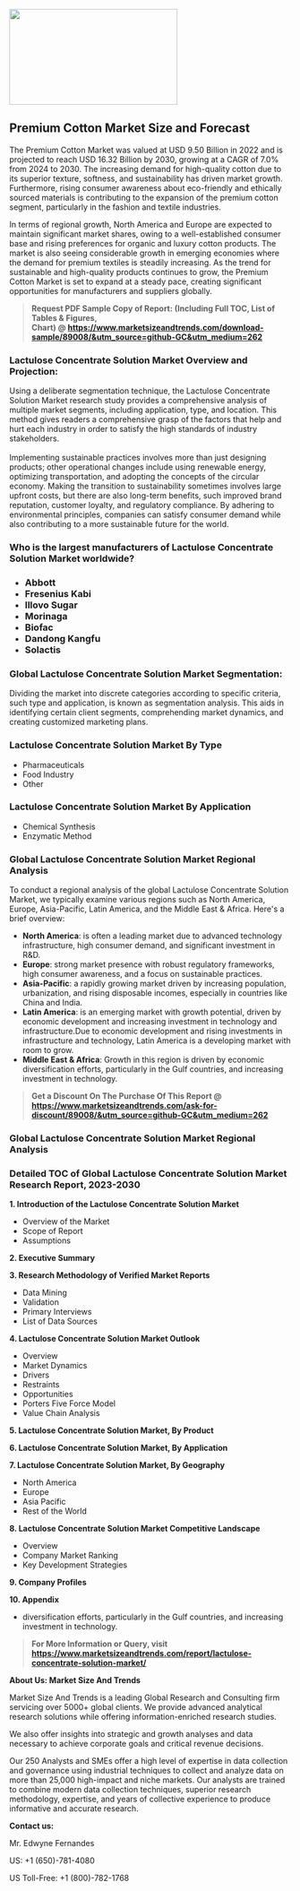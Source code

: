 <p><img class="alignnone size-medium wp-image-20088" src="https://ffe5etoiles.com/wp-content/uploads/2024/12/MST1-300x171.png" alt="" width="300" height="171" /></p><h2>Premium Cotton Market Size and Forecast</h2><p>The Premium Cotton Market was valued at USD 9.50 Billion in 2022 and is projected to reach USD 16.32 Billion by 2030, growing at a CAGR of 7.0% from 2024 to 2030. The increasing demand for high-quality cotton due to its superior texture, softness, and sustainability has driven market growth. Furthermore, rising consumer awareness about eco-friendly and ethically sourced materials is contributing to the expansion of the premium cotton segment, particularly in the fashion and textile industries.</p><p>In terms of regional growth, North America and Europe are expected to maintain significant market shares, owing to a well-established consumer base and rising preferences for organic and luxury cotton products. The market is also seeing considerable growth in emerging economies where the demand for premium textiles is steadily increasing. As the trend for sustainable and high-quality products continues to grow, the Premium Cotton Market is set to expand at a steady pace, creating significant opportunities for manufacturers and suppliers globally.</p></p><blockquote id="" class=""><strong>Request PDF Sample Copy of Report: (Including Full TOC, List of Tables &amp; Figures, Chart)&nbsp;@&nbsp;<strong><a href="https://www.marketsizeandtrends.com/download-sample/89008/&utm_source=github-GC&utm_medium=262" target="_blank">https://www.marketsizeandtrends.com/download-sample/89008/&utm_source=github-GC&utm_medium=262</a></strong></strong></blockquote><h3 id="" class="">Lactulose Concentrate Solution Market&nbsp;Overview and Projection:</h3><p id="" class="">Using a deliberate segmentation technique, the Lactulose Concentrate Solution Market research study provides a comprehensive analysis of multiple market segments, including application, type, and location. This method gives readers a comprehensive grasp of the factors that help and hurt each industry in order to satisfy the high standards of industry stakeholders. <br /> <br />Implementing sustainable practices involves more than just designing products; other operational changes include using renewable energy, optimizing transportation, and adopting the concepts of the circular economy. Making the transition to sustainability sometimes involves large upfront costs, but there are also long-term benefits, such improved brand reputation, customer loyalty, and regulatory compliance. By adhering to environmental principles, companies can satisfy consumer demand while also contributing to a more sustainable future for the world.</p><h3 id="" class="">Who is the largest manufacturers of&nbsp;Lactulose Concentrate Solution Market worldwide?</h3><h3 class=""><p><ul><li>Abbott </li><li> Fresenius Kabi </li><li> Illovo Sugar </li><li> Morinaga </li><li> Biofac </li><li> Dandong Kangfu </li><li> Solactis</li></ul></p></h3><h3 id="" class="">Global&nbsp;Lactulose Concentrate Solution Market Segmentation:</h3><p id="" class="">Dividing the market into discrete categories according to specific criteria, such type and application, is known as segmentation analysis. This aids in identifying certain client segments, comprehending market dynamics, and creating customized marketing plans.</p><h3 id="" class="">Lactulose Concentrate Solution Market&nbsp;By Type</h3><p><p><ul><li>Pharmaceuticals</li><li> Food Industry</li><li> Other</p></li></ul></p></p><h3 id="" class="">Lactulose Concentrate Solution Market&nbsp;By Application</h3><p class=""><p><ul><li>Chemical Synthesis</li><li> Enzymatic Method</li></ul></p></p><h3 id="" class="">Global Lactulose Concentrate Solution Market Regional Analysis</h3><p id="" class="">To conduct a regional analysis of the global Lactulose Concentrate Solution Market, we typically examine various regions such as North America, Europe, Asia-Pacific, Latin America, and the Middle East &amp; Africa. Here's a brief overview:</p><ul><li><strong>North America</strong>: is often a leading market due to advanced technology infrastructure, high consumer demand, and significant investment in R&amp;D.</li><li><strong>Europe</strong>: strong market presence with robust regulatory frameworks, high consumer awareness, and a focus on sustainable practices.</li><li><strong>Asia-Pacific</strong>: a rapidly growing market driven by increasing population, urbanization, and rising disposable incomes, especially in countries like China and India.</li><li><strong>Latin America</strong>: is an emerging market with growth potential, driven by economic development and increasing investment in technology and infrastructure.Due to economic development and rising investments in infrastructure and technology, Latin America is a developing market with room to grow.</li><li><strong>Middle East &amp; Africa</strong>: Growth in this region is driven by economic diversification efforts, particularly in the Gulf countries, and increasing investment in technology.</li></ul><blockquote id="" class=""><strong>Get a Discount On The Purchase Of This Report @ <strong><a href="https://www.marketsizeandtrends.com/ask-for-discount/89008/&utm_source=github-GC&utm_medium=262" target="_blank">https://www.marketsizeandtrends.com/ask-for-discount/89008/&utm_source=github-GC&utm_medium=262</a></strong></strong></blockquote><h3 id="" class="">Global Lactulose Concentrate Solution Market Regional Analysis</h3><h3 id="" class="">Detailed TOC of Global Lactulose Concentrate Solution Market Research Report, 2023-2030</h3><p id="" class=""><strong>1. Introduction of the Lactulose Concentrate Solution Market</strong></p><ul><li>Overview of the Market</li><li>Scope of Report</li><li>Assumptions</li></ul><p id="" class=""><strong>2. Executive Summary</strong></p><p id="" class=""><strong>3. Research Methodology of Verified Market Reports</strong></p><ul><li>Data Mining</li><li>Validation</li><li>Primary Interviews</li><li>List of Data Sources</li></ul><p id="" class=""><strong>4. Lactulose Concentrate Solution Market Outlook</strong></p><ul><li>Overview</li><li>Market Dynamics</li><li>Drivers</li><li>Restraints</li><li>Opportunities</li><li>Porters Five Force Model</li><li>Value Chain Analysis</li></ul><p id="" class=""><strong>5. Lactulose Concentrate Solution Market, By Product</strong></p><p id="" class=""><strong>6. Lactulose Concentrate Solution Market, By Application</strong></p><p id="" class=""><strong>7. Lactulose Concentrate Solution Market, By Geography</strong></p><ul><li>North America</li><li>Europe</li><li>Asia Pacific</li><li>Rest of the World</li></ul><p id="" class=""><strong>8. Lactulose Concentrate Solution Market Competitive Landscape</strong></p><ul><li>Overview</li><li>Company Market Ranking</li><li>Key Development Strategies</li></ul><p id="" class=""><strong>9. Company Profiles</strong></p><p id="" class=""><strong>10. Appendix</strong></p><ul><li>diversification efforts, particularly in the Gulf countries, and increasing investment in technology.</li></ul><blockquote id="" class=""><strong>For More Information or Query, visit <strong><strong><a href="https://www.marketsizeandtrends.com/report/lactulose-concentrate-solution-market/" target="_blank">https://www.marketsizeandtrends.com/report/lactulose-concentrate-solution-market/</a></strong></strong></strong></blockquote><p id="" class=""><strong>About Us: Market Size And Trends</strong></p><p id="" class="">Market Size And Trends is a leading Global Research and Consulting firm servicing over 5000+ global clients. We provide advanced analytical research solutions while offering information-enriched research studies.</p><p id="" class="">We also offer insights into strategic and growth analyses and data necessary to achieve corporate goals and critical revenue decisions.</p><p id="" class="">Our 250 Analysts and SMEs offer a high level of expertise in data collection and governance using industrial techniques to collect and analyze data on more than 25,000 high-impact and niche markets. Our analysts are trained to combine modern data collection techniques, superior research methodology, expertise, and years of collective experience to produce informative and accurate research.</p><p id="" class=""><strong>Contact us:</strong></p><p id="" class="">Mr. Edwyne Fernandes</p><p id="" class="">US: +1 (650)-781-4080</p><p id="" class="">US Toll-Free: +1 (800)-782-1768</p>
